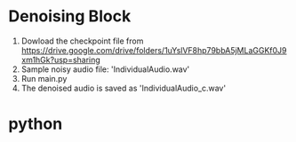 # Denoising Block
1. Dowload the checkpoint file from https://drive.google.com/drive/folders/1uYslVF8hp79bbA5jMLaGGKf0J9xm1hGk?usp=sharing
2. Sample noisy audio file: 'IndividualAudio.wav'
3. Run main.py
4. The denoised audio is saved as 'IndividualAudio_c.wav'


# python
